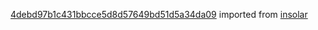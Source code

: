 [4debd97b1c431bbcce5d8d57649bd51d5a34da09](https://github.com/insolar/insolar/commit/4debd97b1c431bbcce5d8d57649bd51d5a34da09) imported from [insolar](https://github.com/insolar/insolar)
